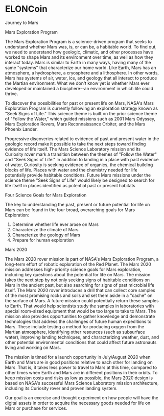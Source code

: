 # ELONCoin

Journey to Mars

Mars Exploration Program

The Mars Exploration Program is a science-driven program that seeks to understand whether Mars was, is, or can be, a habitable world. To find out, we need to understand how geologic, climatic, and other processes have worked to shape Mars and its environment over time, as well as how they interact today.
Mars is similar to Earth in many ways, having many of the same "systems" that characterize our home world. Like Earth, Mars has an atmosphere, a hydrosphere, a cryosphere and a lithosphere. In other words, Mars has systems of air, water, ice, and geology that all interact to produce the Martian environment.
What we don't know yet is whether Mars ever developed or maintained a biosphere--an environment in which life could thrive.

To discover the possibilities for past or present life on Mars, NASA's Mars Exploration Program is currently following an exploration strategy known as "Seek Signs of Life." This science theme is built on the prior science theme of "Follow the Water," which guided missions such as 2001 Mars Odyssey, Mars Exploration Rovers, Mars Reconnaissance Orbiter, and the Mars Phoenix Lander.

Progressive discoveries related to evidence of past and present water in the geologic record make it possible to take the next steps toward finding evidence of life itself. The Mars Science Laboratory mission and its Curiosity rover mark a transition between the themes of "Follow the Water" and "Seek Signs of Life." In addition to landing in a place with past evidence of water, Curiosity is seeking evidence of organics, the chemical building blocks of life. Places with water and the chemistry needed for life potentially provide habitable conditions. Future Mars missions under the science theme "Seek Signs of Life" would likely be designed to search for life itself in places identified as potential past or present habitats.



Four Science Goals for Mars Exploration

The key to understanding the past, present or future potential for life on Mars can be found in the four broad, overarching goals for Mars Exploration:

1. Determine whether life ever arose on Mars
2. Characterize the climate of Mars
3. Characterize the geology of Mars
4. Prepare for human exploration

Mars 2020

The Mars 2020 rover mission is part of NASA's Mars Exploration Program, a long-term effort of robotic exploration of the Red Planet. The Mars 2020 mission addresses high-priority science goals for Mars exploration, including key questions about the potential for life on Mars. The mission takes the next step by not only seeking signs of habitable conditions on Mars in the ancient past, but also searching for signs of past microbial life itself. The Mars 2020 rover introduces a drill that can collect core samples of the most promising rocks and soils and set them aside in a "cache" on the surface of Mars. A future mission could potentially return these samples  to Earth.  That would help scientists study the samples in laboratories with special room-sized equipment that would be too large to take to Mars. The mission also provides opportunities to gather knowledge and demonstrate technologies that address the challenges of future human expeditions to Mars. These include testing a method for producing oxygen from the Martian atmosphere, identifying other resources (such as subsurface water), improving landing techniques, and characterizing weather, dust, and other potential environmental conditions that could affect future astronauts living and working on Mars.

The mission is timed for a launch opportunity in July/August 2020 when Earth and Mars are in good positions relative to each other for landing on Mars. That is, it takes less power to travel to Mars at this time, compared to other times when Earth and Mars are in different positions in their orbits. To keep mission costs and risks as low as possible, the Mars 2020 design is based on NASA's successful Mars Science Laboratory mission architecture, including its Curiosity rover and proven landing system.

Our goal is an exercise and thought experiment on how people will have the digital assets in order to acquire the necessary goods needed for life on Mars or purchase for services.
